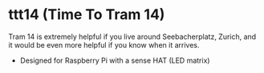# ttt14 (Time To Tram 14)
Tram 14 is extremely helpful if you live around Seebacherplatz, Zurich, and it would be even more helpful if you know when it arrives.

- Designed for Raspberry Pi with a sense HAT (LED matrix)
